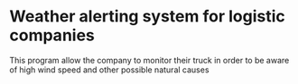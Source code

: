 # Weather alerting system for logistic companies

This program allow the company to monitor their truck in order to be aware of high wind speed and other possible natural causes
